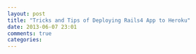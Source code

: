 ```yaml
---
layout: post
title: "Tricks and Tips of Deploying Rails4 App to Heroku"
date: 2013-06-07 23:01
comments: true
categories: 
---
```

